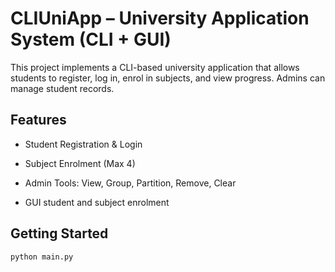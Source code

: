# CLIUniApp – University Application System (CLI + GUI)

This project implements a CLI-based university application that allows students to register, log in, enrol in subjects, and view progress. Admins can manage student records.

## Features
- Student Registration & Login
- Subject Enrolment (Max 4)
- Admin Tools: View, Group, Partition, Remove, Clear

- GUI student and subject enrolment


## Getting Started
```bash
python main.py
